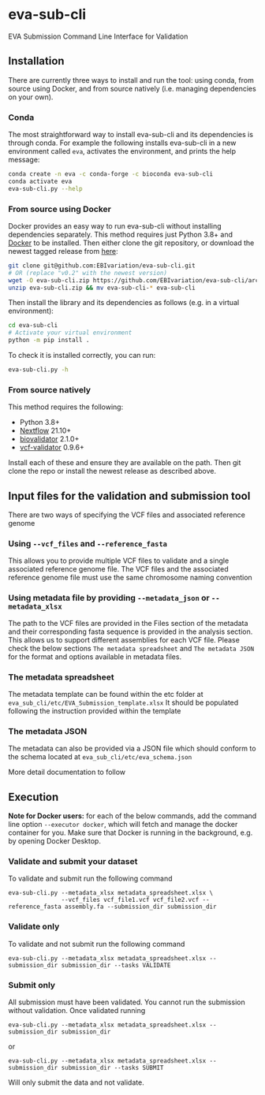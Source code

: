 # eva-sub-cli
EVA Submission Command Line Interface for Validation


## Installation

There are currently three ways to install and run the tool: using conda, from source using Docker,
and from source natively (i.e. managing dependencies on your own).

### Conda

The most straightforward way to install eva-sub-cli and its dependencies is through conda.
For example the following installs eva-sub-cli in a new environment called `eva`, activates the environment, and prints
the help message:
```bash
conda create -n eva -c conda-forge -c bioconda eva-sub-cli
conda activate eva
eva-sub-cli.py --help
````

### From source using Docker

Docker provides an easy way to run eva-sub-cli without installing dependencies separately.
This method requires just Python 3.8+ and [Docker](https://docs.docker.com/engine/install/) to be installed.
Then either clone the git repository, or download the newest tagged release from [here](https://github.com/EBIvariation/eva-sub-cli/tags):
```bash
git clone git@github.com:EBIvariation/eva-sub-cli.git
# OR (replace "v0.2" with the newest version)
wget -O eva-sub-cli.zip https://github.com/EBIvariation/eva-sub-cli/archive/refs/tags/v0.2.zip
unzip eva-sub-cli.zip && mv eva-sub-cli-* eva-sub-cli
```

Then install the library and its dependencies as follows (e.g. in a virtual environment):
```bash
cd eva-sub-cli
# Activate your virtual environment 
python -m pip install .
```

To check it is installed correctly, you can run:
```bash
eva-sub-cli.py -h
```

### From source natively

This method requires the following:
* Python 3.8+
* [Nextflow](https://www.nextflow.io/docs/latest/getstarted.html) 21.10+
* [biovalidator](https://github.com/elixir-europe/biovalidator) 2.1.0+
* [vcf-validator](https://github.com/EBIvariation/vcf-validator) 0.9.6+

Install each of these and ensure they are available on the path.
Then git clone the repo or install the newest release as described above.

## Input files for the validation and submission tool

There are two ways of specifying the VCF files and associated reference genome

### Using  `--vcf_files` and `--reference_fasta`

This allows you to provide multiple VCF files to validate and a single associated reference genome file.
The VCF files and the associated reference genome file must use the same chromosome naming convention 

### Using metadata file by providing `--metadata_json` or `--metadata_xlsx`

The path to the VCF files are provided in the Files section of the metadata and their corresponding fasta sequence is provided in the analysis section. 
This allows us to support different assemblies for each VCF file. 
Please check the below sections `The metadata spreadsheet` and `The metadata JSON` for the format and options available in metadata files.

### The metadata spreadsheet 

The metadata template can be found within the etc folder at `eva_sub_cli/etc/EVA_Submission_template.xlsx`
It should be populated following the instruction provided within the template

### The metadata JSON

The metadata can also be provided via a JSON file which should conform to the schema located  at 
`eva_sub_cli/etc/eva_schema.json` 

More detail documentation to follow 

## Execution

**Note for Docker users:** for each of the below commands, add the command line option `--executor docker`, which will
fetch and manage the docker container for you. Make sure that Docker is running in the background, e.g.
by opening Docker Desktop.

### Validate and submit your dataset

To validate and submit run the following command

```shell
eva-sub-cli.py --metadata_xlsx metadata_spreadsheet.xlsx \
               --vcf_files vcf_file1.vcf vcf_file2.vcf --reference_fasta assembly.fa --submission_dir submission_dir
```

### Validate only

To validate and not submit run the following command

```shell
eva-sub-cli.py --metadata_xlsx metadata_spreadsheet.xlsx --submission_dir submission_dir --tasks VALIDATE
```
### Submit only

All submission must have been validated. You cannot run the submission without validation. Once validated running 

```shell
eva-sub-cli.py --metadata_xlsx metadata_spreadsheet.xlsx --submission_dir submission_dir
```
or 
```shell
eva-sub-cli.py --metadata_xlsx metadata_spreadsheet.xlsx --submission_dir submission_dir --tasks SUBMIT
```
Will only submit the data and not validate.
